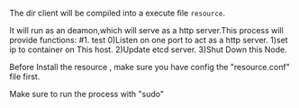 The dir client will be compiled into a execute file `resource`.

It will run as an deamon,which will serve as a http server.This process will provide functions:
#1. test
0)Listen on one port to act as a http server.
1)set ip to container on This host.
2)Update etcd server.
3)Shut Down this Node.

Before Install the resource , make sure you have config the "resource.conf" file first.

Make sure to run the process with "sudo"
